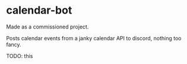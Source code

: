 # calendar-bot

Made as a commissioned project.

Posts calendar events from a janky calendar API to discord, nothing too fancy.

TODO: this
